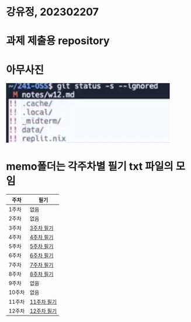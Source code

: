 # 강유정, 202302207
# 과제 제출용 repository
# 아무사진
![1](/1.png) 
# memo폴더는 각주차별 필기 txt 파일의 모임
|주차|필기|
|---|---|
|1주차|없음|
|2주차|없음|
|3주차|[3주차 필기](/memo/3주차.txt)  
|4주차|[4주차 필기](/memo/4주차.txt)
|5주차|[5주차 필기](/memo/5주차.txt)
|6주차|[6주차 필기](/memo/6주차.txt)
|7주차|[7주차 필기](/memo/7주차.txt)
|8주차|[8주차 필기](/memo/8주차.txt)
|9주차|없음|
|10주차|없음|
|11주차|[11주차 필기](/memo/11주차.txt)
|12주차|[12주차 필기](/memo/12주차.txt)